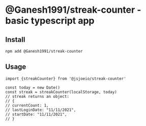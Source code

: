 # @Ganesh1991/streak-counter - basic typescript app

## Install

```shell
npm add @Ganesh1991/streak-counter
```

## Usage

```
import {streakCounter} from '@jsjoeio/streak-counter'

const today = new Date()
const streak = streakCounter(localStorage, today)
// streak returns an object:
// {
// currentCount: 1,
// lastLoginDate: "11/11/2021",
// startDate: "11/11/2021",
// }
```
